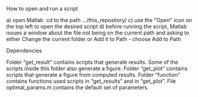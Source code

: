 How to open and run a script

a) open Matlab  cd to the path …/this_repository/
c) use the "Open" icon on the top left to open the desired script 
d) before running the script, Matlab issues a window about the file not being on the current path and asking to either Change the current folder or Add it to Path - choose Add to Path

Dependencies

Folder “get_result” contains scripts that generate results. Some of the scripts inside this folder also generate a figure.
Folder “get_plot” contains scripts that generate a figure from computed results.
Folder “function” contains functions used scripts in “get_results” and in “get_plot”.
File optimal_params.m contains the default set of parameters.
